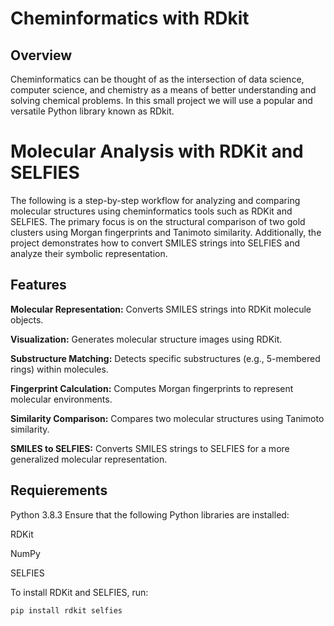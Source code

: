 # Cheminformatics with RDkit


## Overview

Cheminformatics can be thought of as the intersection of data science, computer science, and chemistry as a means of better understanding and solving chemical problems. In this small project we will use a popular and versatile Python library known as RDkit.


# Molecular Analysis with RDKit and SELFIES

The following is a step-by-step workflow for analyzing and comparing molecular structures using cheminformatics tools such as RDKit and SELFIES. The primary focus is on the structural comparison of two gold clusters using Morgan fingerprints and Tanimoto similarity. Additionally, the project demonstrates how to convert SMILES strings into SELFIES and analyze their symbolic representation.

## Features

**Molecular Representation:** Converts SMILES strings into RDKit molecule objects.

**Visualization:** Generates molecular structure images using RDKit.

**Substructure Matching:** Detects specific substructures (e.g., 5-membered rings) within molecules.

**Fingerprint Calculation:** Computes Morgan fingerprints to represent molecular environments.

**Similarity Comparison:** Compares two molecular structures using Tanimoto similarity.

**SMILES to SELFIES:** Converts SMILES strings to SELFIES for a more generalized molecular representation.


## Requierements

Python 3.8.3
Ensure that the following Python libraries are installed:

 RDKit
 
 NumPy
 
 SELFIES
 

To install RDKit and SELFIES, run:
```bash
pip install rdkit selfies
```

